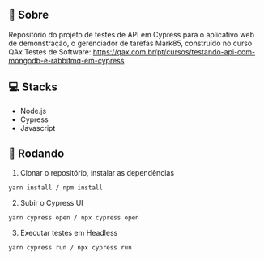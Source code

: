 ## 🤘 Sobre

Repositório do projeto de testes de API em Cypress para o aplicativo web de demonstração, o gerenciador de tarefas Mark85, construído no curso QAx Testes de Software: https://qax.com.br/pt/cursos/testando-api-com-mongodb-e-rabbitmq-em-cypress 

## 💻 Stacks
- Node.js
- Cypress
- Javascript

## 🤖 Rodando

1. Clonar o repositório, instalar as dependências
```
yarn install / npm install
```

2. Subir o Cypress UI
```
yarn cypress open / npx cypress open 
```

3. Executar testes em Headless
```
yarn cypress run / npx cypress run 
```
